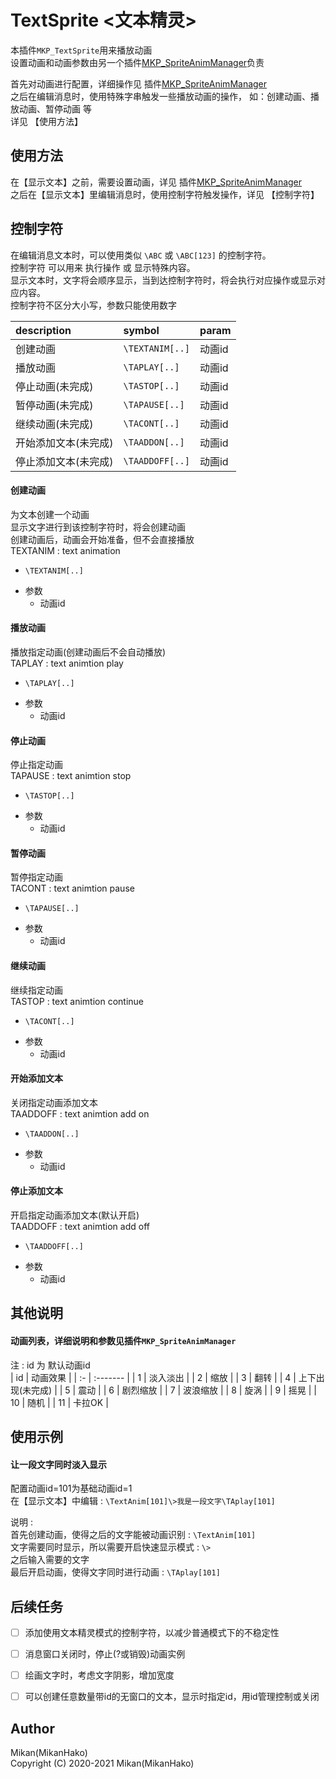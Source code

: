 # TextSprite <文本精灵>

本插件`MKP_TextSprite`用来播放动画  
设置动画和动画参数由另一个插件[MKP_SpriteAnimManager](./../SpriteAnimManager)负责  

首先对动画进行配置，详细操作见 插件[MKP_SpriteAnimManager](./../SpriteAnimManager)  
之后在编辑消息时，使用特殊字串触发一些播放动画的操作，
如：创建动画、播放动画、暂停动画 等  
详见 【使用方法】  


## 使用方法

在【显示文本】之前，需要设置动画，详见 插件[MKP_SpriteAnimManager](./../SpriteAnimManager)  
之后在【显示文本】里编辑消息时，使用控制字符触发操作，详见 【控制字符】  


## 控制字符

在编辑消息文本时，可以使用类似 `\ABC` 或 `\ABC[123]` 的控制字符。  
控制字符 可以用来 执行操作 或 显示特殊内容。  
显示文本时，文字将会顺序显示，当到达控制字符时，将会执行对应操作或显示对应内容。  
控制字符不区分大小写，参数只能使用数字  

| description | symbol          | param |
| :---------- | :-------------- | :---- |
| 创建动画     | `\TEXTANIM[..]` | 动画id |
| 播放动画     | `\TAPLAY[..]`   | 动画id |
| 停止动画(未完成)     | `\TASTOP[..]`   | 动画id |
| 暂停动画(未完成)     | `\TAPAUSE[..]`  | 动画id |
| 继续动画(未完成)     | `\TACONT[..]`   | 动画id |
| 开始添加文本(未完成) | `\TAADDON[..]`  | 动画id |
| 停止添加文本(未完成) | `\TAADDOFF[..]` | 动画id |

#### 创建动画
为文本创建一个动画  
显示文字进行到该控制字符时，将会创建动画  
创建动画后，动画会开始准备，但不会直接播放  
TEXTANIM : text animation  

* `\TEXTANIM[..]`
+ 参数
  - 动画id

#### 播放动画
播放指定动画(创建动画后不会自动播放)  
TAPLAY : text animtion play  

* `\TAPLAY[..]`
+ 参数
  - 动画id

#### 停止动画
停止指定动画  
TAPAUSE : text animtion stop  

* `\TASTOP[..]`
+ 参数
  - 动画id

#### 暂停动画
暂停指定动画  
TACONT : text animtion pause  

* `\TAPAUSE[..]`
+ 参数
  - 动画id

#### 继续动画
继续指定动画  
TASTOP : text animtion continue  

* `\TACONT[..]`
+ 参数
  - 动画id

#### 开始添加文本
关闭指定动画添加文本  
TAADDOFF : text animtion add on  

* `\TAADDON[..]`
+ 参数
  - 动画id

#### 停止添加文本
开启指定动画添加文本(默认开启)  
TAADDOFF : text animtion add off  

* `\TAADDOFF[..]`
+ 参数
  - 动画id


## 其他说明

#### 动画列表，详细说明和参数见插件`MKP_SpriteAnimManager`
注 : id 为 默认动画id  
| id | 动画效果 |
| :- | :------- |
|  1 | 淡入淡出 |
|  2 | 缩放     |
|  3 | 翻转     |
|  4 | 上下出现(未完成) |
|  5 | 震动     |
|  6 | 剧烈缩放 |
|  7 | 波浪缩放 |
|  8 | 旋涡     |
|  9 | 摇晃     |
| 10 | 随机     |
| 11 | 卡拉OK   |


## 使用示例

#### 让一段文字同时淡入显示
配置动画id=101为基础动画id=1  
在【显示文本】中编辑 : `\TextAnim[101]\>我是一段文字\TAplay[101]`  

说明 :  
首先创建动画，使得之后的文字能被动画识别 : `\TextAnim[101]`  
文字需要同时显示，所以需要开启快速显示模式 : `\>`  
之后输入需要的文字  
最后开启动画，使得文字同时进行动画 : `\TAplay[101]`  


## 后续任务

- [ ] 添加使用文本精灵模式的控制字符，以减少普通模式下的不稳定性
- [ ] 消息窗口关闭时，停止(?或销毁)动画实例
- [ ] 绘画文字时，考虑文字阴影，增加宽度
- [ ] 可以创建任意数量带id的无窗口的文本，显示时指定id，用id管理控制或关闭


## Author
Mikan(MikanHako)  
Copyright (C) 2020-2021 Mikan(MikanHako)  
